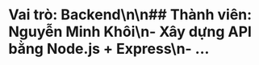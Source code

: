 # Vai trò: Backend\n\n## Thành viên: Nguyễn Minh Khôi\n- Xây dựng API bằng Node.js + Express\n- ...
